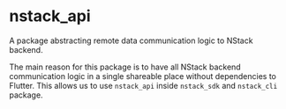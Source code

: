 # nstack_api

A package abstracting remote data communication logic to NStack backend.

The main reason for this package is to have all NStack backend communication logic in a single shareable place without dependencies to Flutter. This allows us to use `nstack_api` inside `nstack_sdk` and `nstack_cli` package.
